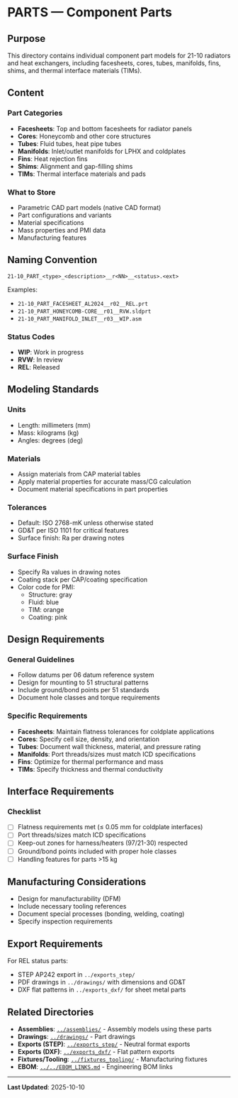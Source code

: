 # PARTS — Component Parts

## Purpose

This directory contains individual component part models for 21-10 radiators and heat exchangers, including facesheets, cores, tubes, manifolds, fins, shims, and thermal interface materials (TIMs).

## Content

### Part Categories
- **Facesheets**: Top and bottom facesheets for radiator panels
- **Cores**: Honeycomb and other core structures
- **Tubes**: Fluid tubes, heat pipe tubes
- **Manifolds**: Inlet/outlet manifolds for LPHX and coldplates
- **Fins**: Heat rejection fins
- **Shims**: Alignment and gap-filling shims
- **TIMs**: Thermal interface materials and pads

### What to Store
- Parametric CAD part models (native CAD format)
- Part configurations and variants
- Material specifications
- Mass properties and PMI data
- Manufacturing features

## Naming Convention

```
21-10_PART_<type>_<description>__r<NN>__<status>.<ext>
```

Examples:
- `21-10_PART_FACESHEET_AL2024__r02__REL.prt`
- `21-10_PART_HONEYCOMB-CORE__r01__RVW.sldprt`
- `21-10_PART_MANIFOLD_INLET__r03__WIP.asm`

### Status Codes
- **WIP**: Work in progress
- **RVW**: In review
- **REL**: Released

## Modeling Standards

### Units
- Length: millimeters (mm)
- Mass: kilograms (kg)
- Angles: degrees (deg)

### Materials
- Assign materials from CAP material tables
- Apply material properties for accurate mass/CG calculation
- Document material specifications in part properties

### Tolerances
- Default: ISO 2768-mK unless otherwise stated
- GD&T per ISO 1101 for critical features
- Surface finish: Ra per drawing notes

### Surface Finish
- Specify Ra values in drawing notes
- Coating stack per CAP/coating specification
- Color code for PMI:
  - Structure: gray
  - Fluid: blue
  - TIM: orange
  - Coating: pink

## Design Requirements

### General Guidelines
- Follow datums per 06 datum reference system
- Design for mounting to 51 structural patterns
- Include ground/bond points per 51 standards
- Document hole classes and torque requirements

### Specific Requirements
- **Facesheets**: Maintain flatness tolerances for coldplate applications
- **Cores**: Specify cell size, density, and orientation
- **Tubes**: Document wall thickness, material, and pressure rating
- **Manifolds**: Port threads/sizes must match ICD specifications
- **Fins**: Optimize for thermal performance and mass
- **TIMs**: Specify thickness and thermal conductivity

## Interface Requirements

### Checklist
- [ ] Flatness requirements met (≤ 0.05 mm for coldplate interfaces)
- [ ] Port threads/sizes match ICD specifications
- [ ] Keep-out zones for harness/heaters (97/21-30) respected
- [ ] Ground/bond points included with proper hole classes
- [ ] Handling features for parts >15 kg

## Manufacturing Considerations

- Design for manufacturability (DFM)
- Include necessary tooling references
- Document special processes (bonding, welding, coating)
- Specify inspection requirements

## Export Requirements

For REL status parts:
- STEP AP242 export in `../exports_step/`
- PDF drawings in `../drawings/` with dimensions and GD&T
- DXF flat patterns in `../exports_dxf/` for sheet metal parts

## Related Directories

- **Assemblies**: [`../assemblies/`](../assemblies/) - Assembly models using these parts
- **Drawings**: [`../drawings/`](../drawings/) - Part drawings
- **Exports (STEP)**: [`../exports_step/`](../exports_step/) - Neutral format exports
- **Exports (DXF)**: [`../exports_dxf/`](../exports_dxf/) - Flat pattern exports
- **Fixtures/Tooling**: [`../fixtures_tooling/`](../fixtures_tooling/) - Manufacturing fixtures
- **EBOM**: [`../../EBOM_LINKS.md`](../../EBOM_LINKS.md) - Engineering BOM links

---

**Last Updated**: 2025-10-10
